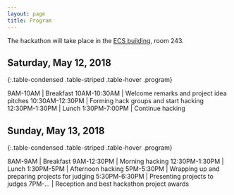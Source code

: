 ```yaml
---
layout: page
title: Program
---
```


The hackathon will take place in the [ECS building](https://goo.gl/maps/gW3j1a4mA6v), room 243.

## Saturday, May 12, 2018

{:.table-condensed .table-striped .table-hover .program}

9AM-10AM | Breakfast
10AM-10:30AM | Welcome remarks and project idea pitches
10:30AM-12:30PM | Forming hack groups and start hacking
12:30PM-1:30PM | Lunch
1:30PM-7:00PM | Continue hacking


## Sunday, May 13, 2018

{:.table-condensed .table-striped .table-hover .program}

8AM-9AM | Breakfast
9AM-12:30PM | Morning hacking
12:30PM-1:30PM | Lunch
1:30PM-5PM | Afternoon hacking
5PM-5:30PM | Wrapping up and preparing projects for judging
5:30PM-6:30PM | Presenting projects to judges
7PM-... | Reception and best hackathon project awards
